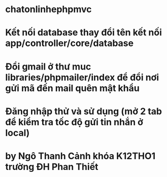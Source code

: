 # chatonlinhephpmvc
# Kết nối database thay đổi tên kết nối app/controller/core/database 
# Đổi gmail ở thư muc libraries/phpmailer/index để đổi nơi gửi mã đến mail quên mật khẩu
# Đăng nhập thử và sử dụng (mở 2 tab để kiểm tra tốc độ gửi tin nhắn ở local)
# by Ngô Thanh Cảnh khóa K12THO1 trường ĐH Phan Thiết